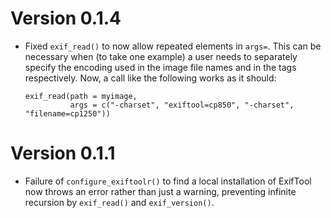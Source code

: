 # Version 0.1.4

* Fixed `exif_read()` to now allow repeated elements in `args=`. This
  can be necessary when (to take one example) a user needs to
  separately specify the encoding used in the image file names and in
  the tags respectively. Now, a call like the following works as it
  should:
  
      exif_read(path = myimage, 
	            args = c("-charset", "exiftool=cp850", "-charset", "filename=cp1250"))

# Version 0.1.1

* Failure of `configure_exiftoolr()` to find a local installation of
  ExifTool now throws an error rather than just a warning, preventing
  infinite recursion by `exif_read()` and `exif_version()`.
